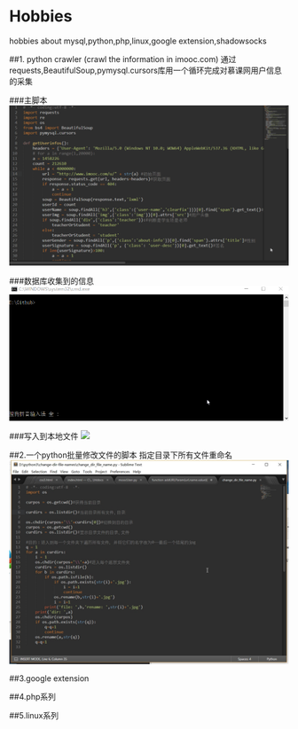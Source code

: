# Hobbies
hobbies about mysql,python,php,linux,google extension,shadowsocks

##1. python crawler (crawl the information in imooc.com)
通过requests,BeautifulSoup,pymysql.cursors库用一个循环完成对慕课网用户信息的采集


###主脚本
![](py/moocpy.gif)

###数据库收集到的信息
![](py/mooc_mysql.gif)

###写入到本地文件
![](py/moocusers.gif)

##2.一个python批量修改文件的脚本
指定目录下所有文件重命名
![](py/change_file_name.jpg)

##3.google extension

##4.php系列

##5.linux系列